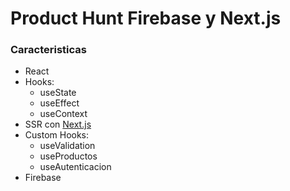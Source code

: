 # Product Hunt Firebase y Next.js

###  Caracteristicas

 + React
 + Hooks:
   + useState
   + useEffect
   + useContext
 + SSR con [Next.js](https://nextjs.org/)
 + Custom Hooks:
   + useValidation
   + useProductos
   + useAutenticacion
 + Firebase
